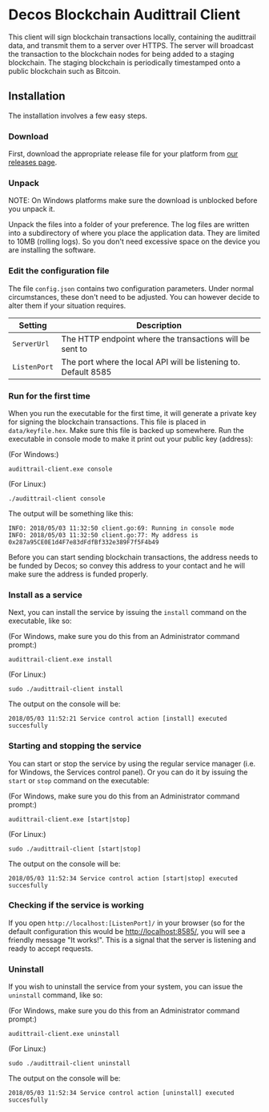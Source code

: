 # Decos Blockchain Audittrail Client
This client will sign blockchain transactions locally, containing the audittrail data, and transmit them to a server over HTTPS. The server will broadcast the transaction to the blockchain nodes for being added to a staging blockchain. The staging blockchain is periodically timestamped onto a public blockchain such as Bitcoin.

## Installation
The installation involves a few easy steps. 

### Download

First, download the appropriate release file for your platform from [our releases page](https://github.com/decosblockchain/audittrail-client/releases). 

### Unpack

NOTE: On Windows platforms make sure the download is unblocked before you unpack it.

Unpack the files into a folder of your preference. The log files are written into a subdirectory of where you place the application data. They are limited to 10MB (rolling logs). So you don't need excessive space on the device you are installing the software.

### Edit the configuration file

The file ```config.json``` contains two configuration parameters. Under normal circumstances, these don't need to be adjusted. You can however decide to alter them if your situation requires.

| Setting   | Description |
|-----------|-------------|
| ```ServerUrl``` | The HTTP endpoint where the transactions will be sent to |
| ```ListenPort``` | The port where the local API will be listening to. Default 8585 |

### Run for the first time

When you run the executable for the first time, it will generate a private key for signing the blockchain transactions. This file is placed in ```data/keyfile.hex```. Make sure this file is backed up somewhere. Run the executable in console mode to make it print out your public key (address):

(For Windows:)

```
audittrail-client.exe console
```

(For Linux:)

```
./audittrail-client console
```

The output will be something like this:

```
INFO: 2018/05/03 11:32:50 client.go:69: Running in console mode
INFO: 2018/05/03 11:32:50 client.go:77: My address is 0x287a95CE0E1d4F7e83dFdfBf332e389F7f5F4b49
```

Before you can start sending blockchain transactions, the address needs to be funded by Decos; so convey this address to your contact and he will make sure the address is funded properly.

### Install as a service

Next, you can install the service by issuing the ```install``` command on the executable, like so:

(For Windows, make sure you do this from an Administrator command prompt:)

```
audittrail-client.exe install
```

(For Linux:)

```
sudo ./audittrail-client install
```

The output on the console will be:

```
2018/05/03 11:52:21 Service control action [install] executed succesfully
```

### Starting and stopping the service

You can start or stop the service by using the regular service manager (i.e. for Windows, the Services control panel). Or you can do it by issuing the ```start``` or ```stop``` command on the executable:

(For Windows, make sure you do this from an Administrator command prompt:)

```
audittrail-client.exe [start|stop]
```

(For Linux:)

```
sudo ./audittrail-client [start|stop]
```

The output on the console will be:

```
2018/05/03 11:52:34 Service control action [start|stop] executed succesfully
```

### Checking if the service is working

If you open ```http://localhost:[ListenPort]/``` in your browser (so for the default configuration this would be [http://localhost:8585/](http://localhost:8585), you will see a friendly message "It works!". This is a signal that the server is listening and ready to accept requests.

### Uninstall

If you wish to uninstall the service from your system, you can issue the ```uninstall``` command, like so:

(For Windows, make sure you do this from an Administrator command prompt:)

```
audittrail-client.exe uninstall
```

(For Linux:)

```
sudo ./audittrail-client uninstall
```

The output on the console will be:

```
2018/05/03 11:52:34 Service control action [uninstall] executed succesfully
```